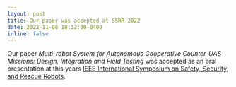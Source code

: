 ```yaml
---
layout: post
title: Our paper was accepted at SSRR 2022
date: 2022-11-08 18:32:00-0400
inline: false
---
```


Our paper *Multi-robot System for Autonomous Cooperative Counter-UAS Missions: Design, Integration and Field Testing* was accepted as an oral presentation at this years <a href="https://www.ssrr2022.org/">IEEE International Symposium on Safety, Security, and Rescue Robots</a>.


